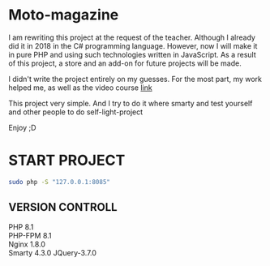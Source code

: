 # Moto-magazine

I am rewriting this project at the request of the teacher. Although I already did it in 2018 in the C# programming
language. However, now I will make it in pure PHP and using such technologies written in JavaScript. As a result of this
project, a store and an add-on for future projects will be made.

I didn't write the project entirely on my guesses. For the most part, my work helped me, as well as the video course
[link](https://www.youtube.com/watch?v=_glrHNEkrWU&list=PLoonZ8wII66iZSicLNXhE4bxUYaKhIc-L&index=6)

This project very simple. And I try to do it where smarty and test yourself and other people to do self-light-project

Enjoy ;D

# START PROJECT
```bash
sudo php -S "127.0.0.1:8085"
```

## VERSION CONTROLL

PHP 8.1  
PHP-FPM 8.1  
Nginx 1.8.0  
Smarty 4.3.0
JQuery-3.7.0

